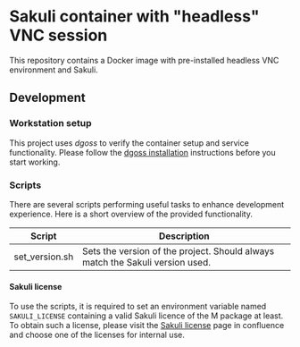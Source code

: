 # Sakuli container with "headless" VNC session

This repository contains a Docker image with pre-installed headless VNC environment and Sakuli.


## Development

### Workstation setup
This project uses *dgoss* to verify the container setup and service functionality. Please follow the 
[dgoss installation](https://github.com/aelsabbahy/goss/tree/master/extras/dgoss#installation) instructions before you
start working. 

### Scripts
There are several scripts performing useful tasks to enhance development experience. Here is a short overview of the
provided functionality.

| Script         | Description                                                                  |
|----------------|------------------------------------------------------------------------------|
| set_version.sh | Sets the version of the project. Should always match the Sakuli version used.| 

#### Sakuli license
To use the scripts, it is required to set an environment variable named `SAKULI_LICENSE` containing a valid Sakuli
licence of the M package at least. To obtain such a license, please visit the
[Sakuli license](https://confluence.consol.de/x/zwBoBw) page in confluence and choose one of the licenses for internal
use.
